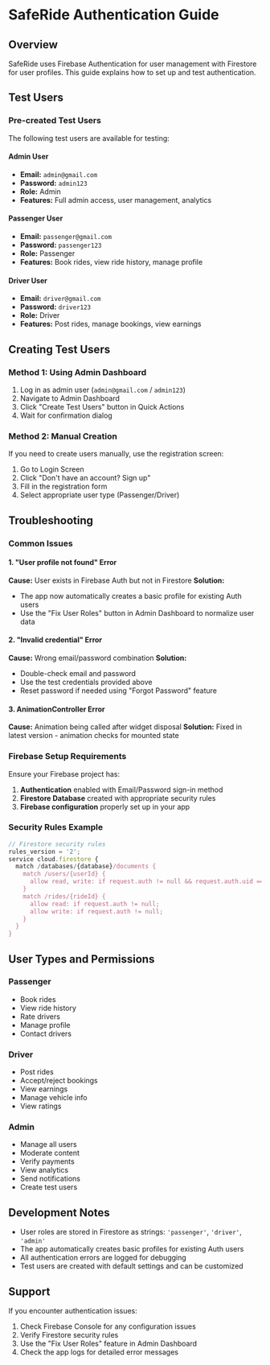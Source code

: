 # SafeRide Authentication Guide

## Overview
SafeRide uses Firebase Authentication for user management with Firestore for user profiles. This guide explains how to set up and test authentication.

## Test Users

### Pre-created Test Users
The following test users are available for testing:

#### Admin User
- **Email:** `admin@gmail.com`
- **Password:** `admin123`
- **Role:** Admin
- **Features:** Full admin access, user management, analytics

#### Passenger User
- **Email:** `passenger@gmail.com`
- **Password:** `passenger123`
- **Role:** Passenger
- **Features:** Book rides, view ride history, manage profile

#### Driver User
- **Email:** `driver@gmail.com`
- **Password:** `driver123`
- **Role:** Driver
- **Features:** Post rides, manage bookings, view earnings

## Creating Test Users

### Method 1: Using Admin Dashboard
1. Log in as admin user (`admin@gmail.com` / `admin123`)
2. Navigate to Admin Dashboard
3. Click "Create Test Users" button in Quick Actions
4. Wait for confirmation dialog

### Method 2: Manual Creation
If you need to create users manually, use the registration screen:
1. Go to Login Screen
2. Click "Don't have an account? Sign up"
3. Fill in the registration form
4. Select appropriate user type (Passenger/Driver)

## Troubleshooting

### Common Issues

#### 1. "User profile not found" Error
**Cause:** User exists in Firebase Auth but not in Firestore
**Solution:** 
- The app now automatically creates a basic profile for existing Auth users
- Use the "Fix User Roles" button in Admin Dashboard to normalize user data

#### 2. "Invalid credential" Error
**Cause:** Wrong email/password combination
**Solution:**
- Double-check email and password
- Use the test credentials provided above
- Reset password if needed using "Forgot Password" feature

#### 3. AnimationController Error
**Cause:** Animation being called after widget disposal
**Solution:** Fixed in latest version - animation checks for mounted state

### Firebase Setup Requirements

Ensure your Firebase project has:
1. **Authentication** enabled with Email/Password sign-in method
2. **Firestore Database** created with appropriate security rules
3. **Firebase configuration** properly set up in your app

### Security Rules Example
```javascript
// Firestore security rules
rules_version = '2';
service cloud.firestore {
  match /databases/{database}/documents {
    match /users/{userId} {
      allow read, write: if request.auth != null && request.auth.uid == userId;
    }
    match /rides/{rideId} {
      allow read: if request.auth != null;
      allow write: if request.auth != null;
    }
  }
}
```

## User Types and Permissions

### Passenger
- Book rides
- View ride history
- Rate drivers
- Manage profile
- Contact drivers

### Driver
- Post rides
- Accept/reject bookings
- View earnings
- Manage vehicle info
- View ratings

### Admin
- Manage all users
- Moderate content
- Verify payments
- View analytics
- Send notifications
- Create test users

## Development Notes

- User roles are stored in Firestore as strings: `'passenger'`, `'driver'`, `'admin'`
- The app automatically creates basic profiles for existing Auth users
- All authentication errors are logged for debugging
- Test users are created with default settings and can be customized

## Support

If you encounter authentication issues:
1. Check Firebase Console for any configuration issues
2. Verify Firestore security rules
3. Use the "Fix User Roles" feature in Admin Dashboard
4. Check the app logs for detailed error messages 